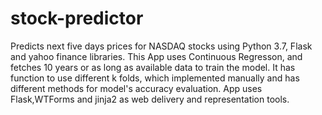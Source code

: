 # stock-predictor
Predicts next five days prices for NASDAQ stocks using Python 3.7, Flask and yahoo finance  libraries.
This App uses Continuous Regresson, and fetches 10 years or as long as available data to train the model.
It has function to use different k folds, which implemented manually and has different methods for model's accuracy evaluation.
App uses Flask,WTForms and jinja2 as web delivery and representation tools.
